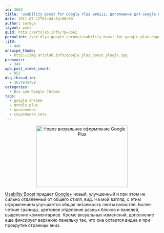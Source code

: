 ```yaml
---
id: 3662
title: 'Usability Boost for Google Plus &#8211; дополнение для Google Chrome'
date: 2011-07-12T01:04:54+00:00
author: serEga
layout: post
guid: http://artslab.info/?p=3662
permalink: /vse-dlya-google-chrome/usability-boost-for-google-plus-dopolnenie-dlya-google-chrome/
ljID:
  - 440
onswipe_thumb:
  - http://img.artslab.info/google_plus_boost_plugin.jpg
prosmotr:
  - 349
wpb_post_views_count:
  - 952
dsq_thread_id:
  - 1654845758
categories:
  - Все для Google Chrome
tags:
  - google chrome
  - google plus
  - дополнение
  - социальная сеть
---
```

<center>
  <a href="http://img.artslab.info/google_plus_boost_plugin.jpg"><img src="http://img.artslab.info/google_plus_boost_plugin-300x201.jpg" alt="Новое визуальное оформление Google Plus" title="google_plus_boost_plugin" width="300" height="201" class="alignnone size-medium wp-image-3663" /></a>
</center>

[Usability Boost](https://chrome.google.com/webstore/detail/dkcppcocablbakkaboahjmljpodddkcp) придает [Google+](http://artslab.info/+) новый, улучшенный и при этом не сильно отдаленный от общего стиля, вид. На мой взгляд, с этим оформлением улучшается общая читаемость ленты новостей. Более четкие границы, цветовое отделение разных блоков и панелей, выделение комментариев. Кроме визуальных изменений, дополнение еще фиксирует верхнюю панельку так, что она остается видна и при прокрутке страницы вниз.